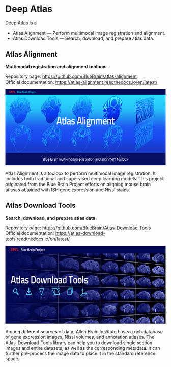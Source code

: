 # Deep Atlas

Deep Atlas is a 
- Atlas Alignment — Perform multimodal image registration and alignment.
- Atlas Download Tools — Search, download, and prepare atlas data.

## Atlas Alignment
**Multimodal registration and alignment toolbox.**

Repository page: https://github.com/BlueBrain/atlas-alignment <br />
Official documentation: https://atlas-alignment.readthedocs.io/en/latest/

<img src="images/Atlas_Alignment_banner.jpg" height="239" width="598"/>

Atlas Alignment is a toolbox to perform multimodal image registration. It includes both traditional and supervised deep learning models. This project originated from the Blue Brain Project efforts on aligning mouse brain atlases obtained with ISH gene expression and Nissl stains.

## Atlas Download Tools
**Search, download, and prepare atlas data.**

Repository page: https://github.com/BlueBrain/Atlas-Download-Tools <br />
Official documentation: https://atlas-download-tools.readthedocs.io/en/latest/

<img src="images/Atlas-Download-Tools-banner.jpg" height="244" width="610"/>

Among different sources of data, Allen Brain Institute hosts a rich database of gene expression images, Nissl volumes, and annotation atlases. The Atlas-Download-Tools library can help you to download single section images and entire datasets, as well as the corresponding metadata. It can further pre-process the image data to place it in the standard reference space.
